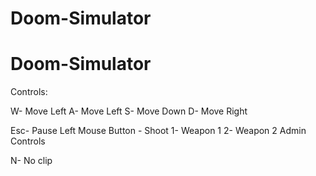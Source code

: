 ﻿# Doom-Simulator
# Doom-Simulator


Controls:

W- Move Left
A- Move Left
S- Move Down
D- Move Right 

Esc- Pause 
Left Mouse Button - Shoot
1- Weapon 1
2- Weapon 2
Admin Controls

N- No clip
